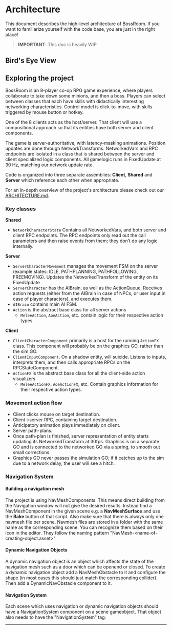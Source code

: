 # Architecture

This document describes the high-level architecture of BossRoom.
If you want to familiarize yourself with the code base, you are just in the right place!

> __IMPORTANT__: 
> This doc is heavily WIP

## Bird's Eye View

## Exploring the project
BossRoom is an 8-player co-op RPG game experience, where players collaborate to take down some minions, and then a boss. Players can select between classes that each have skills with didactically interesting networking characteristics. Control model is click-to-move, with skills triggered by mouse button or hotkey. 

One of the 8 clients acts as the host/server. That client will use a compositional approach so that its entities have both server and client components.

The game is server-authoritative, with latency-masking animations. Position updates are done through NetworkTransforms. NetworkedVars and RPC endpoints are isolated in a class that is shared between the server and client specialized logic components. All gamelogic runs in FixedUpdate at 30 Hz, matching our network update rate. 

Code is organized into three separate assemblies: **Client**, **Shared** and **Server** which reference each other when appropriate.

For an in-depth overview of the project's architecture please check out our [ARCHITECTURE.md](ARCHITECTURE.md).

### Key classes

**Shared**
 - `NetworkCharacterState` Contains all NetworkedVars, and both server and client RPC endpoints. The RPC endpoints only read out the call parameters and then raise events from them; they don’t do any logic internally. 

**Server**
 - `ServerCharacterMovement` manages the movement FSM on the server (example states: IDLE, PATHPLANNING, PATHFOLLOWING, FREEMOVING). Updates the NetworkedTransform of the entity on its FixedUpdate
 - `ServerCharacter` has the AIBrain, as well as the ActionQueue. Receives action requests (either from the AIBrain in case of NPCs, or user input in case of player characters), and executes them.
 - `AIBrain` contains main AI FSM.  
 - `Action` is the abstract base class for all server actions
   - `MeleeAction`, `AoeAction`, etc. contain logic for their respective action types. 

**Client**
 - `ClientCharacterComponent` primarily is a host for the running `ActionFX` class. This component will probably be on the graphics GO, rather than the sim GO. 
 - `CliemtInputComponent`. On a shadow entity, will suicide. Listens to inputs, interprets them, and then calls appropriate RPCs on the RPCStateComponent. 
 - `ActionFX` is the abstract base class for all the client-side action visualizers
   - `MeleeActionFX`, `AoeActionFX`, etc. Contain graphics information for their respective action types. 
   

### Movement action flow
 - Client clicks mouse on target destination. 
 - Client->server RPC, containing target destination. 
 - Anticipatory animation plays immediately on client. 
 - Server path-plans. 
 - Once path-plan is finished, server representation of entity starts updating its NetworkedTransform at 30fps. Graphics is on a separate GO and is connected to the networked GO via a spring, to smooth out small corrections.
 - Graphics GO never passes the simulation GO; if it catches up to the sim due to a network delay, the user will see a hitch. 

### Navigation System

#### Building a navigation mesh
The project is using NavMeshComponents. This means direct building from the Navigation window will not give the desired results. Instead find a NavMeshComponent in the given scene e.g. a **NavMeshSurface** and use the **Bake** button of that script. Also make sure that there is always only one navmesh file per scene. Navmesh files are stored in a folder with the same name as the corresponding scene. You can recognize them based on their icon in the editor. They follow the naming pattern "NavMesh-\<name-of-creating-object\.asset>"

#### Dynamic Navigation Objects
A dynamic navigation object is an object which affects the state of the navigation mesh such as a door which can be openend or closed.
To create a dynamic navigation object add a NavMeshObstacle to it and configure the shape (in most cases this should just match the corresponding collider). Then add a DynamicNavObstacle component to it.

#### Navigation System
Each scene which uses navigation or dynamic navigation objects should have a NavigationSystem component on a scene gameobject. That object also needs to have the "NavigationSystem" tag.

---------------------------